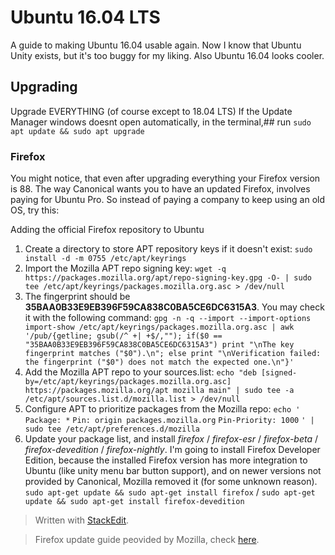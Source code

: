 ﻿
# Ubuntu 16.04 LTS
A guide to making Ubuntu 16.04 usable again. 
Now I know that Ubuntu Unity exists, but it's too buggy for my liking. Also Ubuntu 16.04 looks cooler.
 ## Upgrading
 Upgrade EVERYTHING (of course except to 18.04 LTS)
 If the Update Manager windows doesnt open automatically, in the terminal,## run 
`sudo apt update && sudo apt upgrade`
 
### Firefox
You might notice, that even after upgrading everything your Firefox version is 88. 
The way Canonical wants you to have an updated Firefox, involves paying for Ubuntu Pro. So instead of paying a company to keep using an old OS, try this:

Adding the official Firefox repository to Ubuntu

 1. Create a directory to store APT repository keys if it doesn't exist:
`sudo install -d -m 0755 /etc/apt/keyrings`
2. Import the Mozilla APT repo signing key:
`wget -q https://packages.mozilla.org/apt/repo-signing-key.gpg -O- | sudo tee /etc/apt/keyrings/packages.mozilla.org.asc > /dev/null`
3. The fingerprint should be **35BAA0B33E9EB396F59CA838C0BA5CE6DC6315A3**. You may check it with the following command:
`gpg -n -q --import --import-options import-show /etc/apt/keyrings/packages.mozilla.org.asc | awk '/pub/{getline; gsub(/^ +| +$/,""); if($0 == "35BAA0B33E9EB396F59CA838C0BA5CE6DC6315A3") print "\nThe key fingerprint matches ("$0").\n"; else print "\nVerification failed: the fingerprint ("$0") does not match the expected one.\n"}'` 
4. Add the Mozilla APT repo to your sources.list:
 `echo "deb [signed-by=/etc/apt/keyrings/packages.mozilla.org.asc] https://packages.mozilla.org/apt mozilla main" | sudo tee -a /etc/apt/sources.list.d/mozilla.list > /dev/null`
 5. Configure APT to prioritize packages from the Mozilla repo:
`echo '`
`Package: *`
`Pin: origin packages.mozilla.org`
`Pin-Priority: 1000`
`' | sudo tee /etc/apt/preferences.d/mozilla`
5. Update your package list, and install _firefox_ / _firefox-esr_ / _firefox-beta_ / _firefox-devedition_ / _firefox-nightly_. 
I'm going to install Firefox Developer Edition, because the installed Firefox version has more integration to Ubuntu (like unity menu bar button support), and on newer versions not provided by Canonical, Mozilla removed it (for some unknown reason).
`sudo apt-get update && sudo apt-get install firefox` /
`sudo apt-get update && sudo apt-get install firefox-devedition`
 
> Written with [StackEdit](https://stackedit.io/).

>Firefox update guide peovided by Mozilla, check [here](https://support.mozilla.org/en-US/kb/install-firefox-linux).


